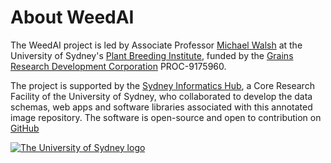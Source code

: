 # About WeedAI

The WeedAI project is led by Associate Professor [Michael
Walsh](https://www.sydney.edu.au/science/about/our-people/academic-staff/m-j-walsh.html)
at the University of Sydney's [Plant Breeding Institute](https://www.sydney.edu.au/science/our-research/research-centres/plant-breeding-institute.html), funded by the [Grains Research Development Corporation](https://grdc.com.au/) PROC-9175960.

The project is supported by the [Sydney Informatics Hub](https://sydney.edu.au/research/facilities/sydney-informatics-hub.html), a Core Research
Facility of the University of Sydney, who collaborated to develop the data
schemas, web apps and software libraries associated with this annotated image
repository. The software is open-source and open to contribution on [GitHub](https://github.com/Sydney-Informatics-Hub/Weed-ID-Interchange)

[![The University of Sydney logo](/usyd-logo.png "The University of Sydney")](https://sydney.edu.au)
